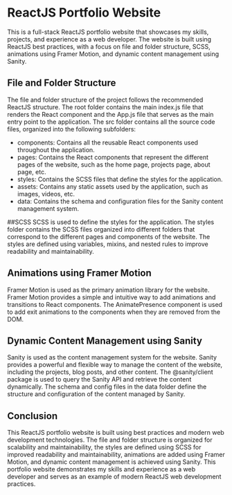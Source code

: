# **ReactJS Portfolio Website**

This is a full-stack ReactJS portfolio website that showcases my skills, projects, and experience as a web developer. The website is built using ReactJS best practices, with a focus on file and folder structure, SCSS, animations using Framer Motion, and dynamic content management using Sanity.

## File and Folder Structure
The file and folder structure of the project follows the recommended ReactJS structure. The root folder contains the main index.js file that renders the React component and the App.js file that serves as the main entry point to the application. The src folder contains all the source code files, organized into the following subfolders:

+ components: Contains all the reusable React components used throughout the application.
+ pages: Contains the React components that represent the different pages of the website, such as the home page, projects page, about page, etc.
+ styles: Contains the SCSS files that define the styles for the application.
+ assets: Contains any static assets used by the application, such as images, videos, etc.
+ data: Contains the schema and configuration files for the Sanity content management system.

##SCSS
SCSS is used to define the styles for the application. The styles folder contains the SCSS files organized into different folders that correspond to the different pages and components of the website. The styles are defined using variables, mixins, and nested rules to improve readability and maintainability.

## Animations using Framer Motion
Framer Motion is used as the primary animation library for the website. Framer Motion provides a simple and intuitive way to add animations and transitions to React components. The AnimatePresence component is used to add exit animations to the components when they are removed from the DOM.

## Dynamic Content Management using Sanity
Sanity is used as the content management system for the website. Sanity provides a powerful and flexible way to manage the content of the website, including the projects, blog posts, and other content. The @sanity/client package is used to query the Sanity API and retrieve the content dynamically. The schema and config files in the data folder define the structure and configuration of the content managed by Sanity.

## Conclusion
This ReactJS portfolio website is built using best practices and modern web development technologies. The file and folder structure is organized for scalability and maintainability, the styles are defined using SCSS for improved readability and maintainability, animations are added using Framer Motion, and dynamic content management is achieved using Sanity. This portfolio website demonstrates my skills and experience as a web developer and serves as an example of modern ReactJS web development practices.



